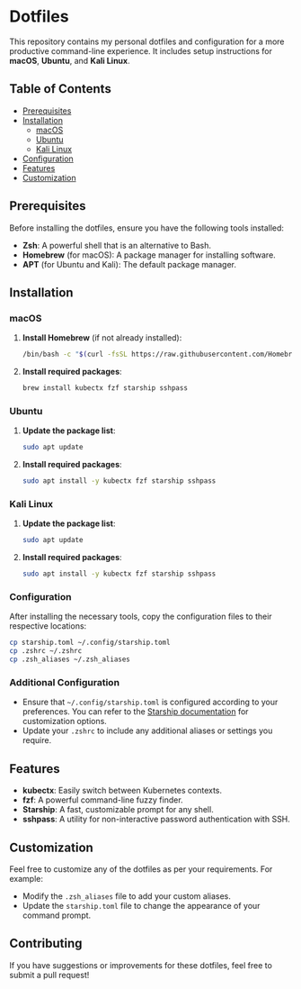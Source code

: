 # Dotfiles

This repository contains my personal dotfiles and configuration for a more productive command-line experience. It includes setup instructions for **macOS**, **Ubuntu**, and **Kali Linux**.

## Table of Contents

- [Prerequisites](#prerequisites)
- [Installation](#installation)
  - [macOS](#macos)
  - [Ubuntu](#ubuntu)
  - [Kali Linux](#kali-linux)
- [Configuration](#configuration)
- [Features](#features)
- [Customization](#customization)

## Prerequisites

Before installing the dotfiles, ensure you have the following tools installed:

- **Zsh**: A powerful shell that is an alternative to Bash.
- **Homebrew** (for macOS): A package manager for installing software.
- **APT** (for Ubuntu and Kali): The default package manager.

## Installation

### macOS

1. **Install Homebrew** (if not already installed):
   ```bash
   /bin/bash -c "$(curl -fsSL https://raw.githubusercontent.com/Homebrew/install/HEAD/install.sh)"
   ```

2. **Install required packages**:
   ```bash
   brew install kubectx fzf starship sshpass
   ```

### Ubuntu

1. **Update the package list**:
   ```bash
   sudo apt update
   ```

2. **Install required packages**:
   ```bash
   sudo apt install -y kubectx fzf starship sshpass
   ```

### Kali Linux

1. **Update the package list**:
   ```bash
   sudo apt update
   ```

2. **Install required packages**:
   ```bash
   sudo apt install -y kubectx fzf starship sshpass
   ```

### Configuration

After installing the necessary tools, copy the configuration files to their respective locations:

```bash
cp starship.toml ~/.config/starship.toml
cp .zshrc ~/.zshrc
cp .zsh_aliases ~/.zsh_aliases
```

### Additional Configuration

- Ensure that `~/.config/starship.toml` is configured according to your preferences. You can refer to the [Starship documentation](https://starship.rs/config/) for customization options.
- Update your `.zshrc` to include any additional aliases or settings you require.

## Features

- **kubectx**: Easily switch between Kubernetes contexts.
- **fzf**: A powerful command-line fuzzy finder.
- **Starship**: A fast, customizable prompt for any shell.
- **sshpass**: A utility for non-interactive password authentication with SSH.

## Customization

Feel free to customize any of the dotfiles as per your requirements. For example:

- Modify the `.zsh_aliases` file to add your custom aliases.
- Update the `starship.toml` file to change the appearance of your command prompt.

## Contributing

If you have suggestions or improvements for these dotfiles, feel free to submit a pull request!
